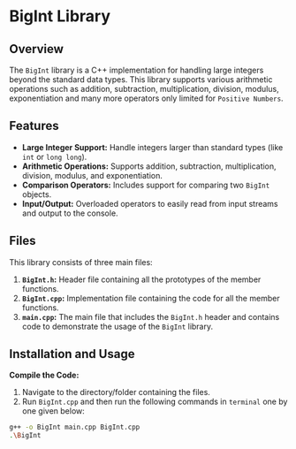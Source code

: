 # BigInt Library

## Overview

The `BigInt` library is a C++ implementation for handling large integers beyond the standard data types. This library supports various arithmetic operations such as addition, subtraction, multiplication, division, modulus, exponentiation and many more operators only limited for `Positive Numbers`.

## Features

- **Large Integer Support:** Handle integers larger than standard types (like `int` or `long long`).
- **Arithmetic Operations:** Supports addition, subtraction, multiplication, division, modulus, and exponentiation.
- **Comparison Operators:** Includes support for comparing two `BigInt` objects.
- **Input/Output:** Overloaded operators to easily read from input streams and output to the console.

## Files

This library consists of three main files:

1. **`BigInt.h`:** Header file containing all the prototypes of the member functions.
3. **`BigInt.cpp`:** Implementation file containing the code for all the member functions.
4. **`main.cpp`:** The main file that includes the `BigInt.h` header and contains code to demonstrate the usage of the `BigInt` library.

## Installation and Usage

**Compile the Code:**
  1. Navigate to the directory/folder containing the files.
  2. Run `BigInt.cpp` and then run the following commands in `terminal` one by one given below:
   ```bash
   g++ -o BigInt main.cpp BigInt.cpp
   .\BigInt
